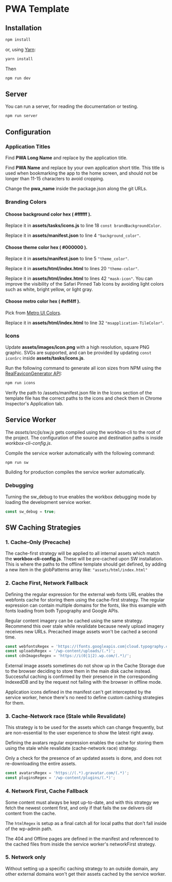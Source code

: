 # PWA Template

## Installation

```bash
npm install
```

or, using [Yarn](https://yarnpkg.com):

```bash
yarn install
```

Then
```bash
npm run dev
```

## Server
You can run a server, for reading the documentation or testing.
```bash
npm run server
```

## Configuration

### Application Titles

Find **PWA Long Name** and replace by the application title.

Find **PWA Name** and replace by your own application short title. This title is used when bookmarking the app to the home screen, and should not be longer than 11-15 characters to avoid cropping.

Change the **pwa_name** inside the package.json along the git URLs.

### Branding Colors

#### Choose background color hex ( #ffffff ).

Replace it in **assets/tasks/icons.js** to line 18 `const brandBackgroundColor`.

Replace it in **assets/manifest.json** to line 4 `"background_color"`.

#### Choose theme color hex ( #000000 ).

Replace it in **assets/manifest.json** to line 5 `"theme_color"`.

Replace it in **assets/html/index.html** to lines 20 `"theme-color"`.

Replace it in **assets/html/index.html** to lines 42 `"mask-icon"`. You can improve the visibility of the Safari Pinned Tab Icons by avoiding light colors such as white, bright yellow, or light gray.

#### Choose metro color hex ( #eff4ff ).

Pick from [Metro UI Colors](https://colorlib.com/etc/metro-colors/).

Replace it in **assets/html/index.html** to line 32 `"msapplication-TileColor"`.

### Icons

Update **assets/images/icon.png** with a high resolution, square PNG graphic.
SVGs are supported, and can be provided by updating `const iconSrc` inside **assets/tasks/icons.js**.

Run the following command to generate all icon sizes from NPM using the [RealFaviconGenerator API](https://realfavicongenerator.net/):

```bash
npm run icons
```

Verify the path to /assets/manifest.json file in the Icons section of the template file has the correct paths to the icons and check them in Chrome Inspector's Application tab.

## Service Worker

The *assets/src/js/sw.js* gets compiled using the workbox-cli to the root of the project. The configuration of the source and destination paths is inside *workbox-cli-config.js*.

Compile the service worker automatically with the following command:
```bash
npm run sw
```

Building for production compiles the service worker automatically.

### Debugging

Turning the sw_debug to true enables the workbox debugging mode by loading the development service worker.
```js
const sw_debug = true;
```

## SW Caching Strategies

### 1. Cache-Only (Precache)

The cache-first strategy will be applied to all internal assets which match the **workbox-cli-config.js**. These will be pre-cached upon SW installation.
This is where the paths to the offline template should get defined, by adding a new item in the globPatterns array like:
```"assets/html/index.html"```

### 2. Cache First, Network Fallback

Defining the regular expression for the external web fonts URL enables the webfonts cache for storing them using the cache-first strategy.
The regular expression can contain multiple domains for the fonts, like this example with fonts loading from both Typography and Google APIs.

Regular content imagery can be cached using the same strategy. Recommend this over stale while revalidate because newly upload imagery receives new URLs. Precached image assets won't be cached a second time.
```js
const webfontsRegex = 'https://(fonts.googleapis.com|cloud.typography.com)/(.*)';
const uploadsRegex = '/wp-content/uploads/(.*)';
const cdnImagesRegex = 'https://i(0|1|2).wp.com/(.*)/';
```

External image assets sometimes do not show up in the Cache Storage due to the browser deciding to store them in the main disk cache instead. Successful caching is confirmed by their presence in the corresponding IndexedDB and by the request not failing with the browser in offline mode.

Application icons defined in the manifest can't get intercepted by the service worker, hence there's no need to define custom caching strategies for them.

### 3. Cache-Network race (Stale while Revalidate)

This strategy is to be used for the assets which can change frequently, but are non-essential to the user experience to show the latest right away.

Defining the avatars regular expression enables the cache for storing them using the stale while revalidate (cache-network race) strategy.

Only a check for the presence of an updated assets is done, and does not re-downloading the entire assets.

```js
const avatarsRegex = 'https://(.*).gravatar.com/(.*)';
const pluginsRegex = '/wp-content/plugins/(.*)';
```

### 4. Network First, Cache Fallback

Some content must always be kept up-to-date, and with this strategy we fetch the newest content first, and only if that fails the sw delivers old content from the cache.

The ```htmlRegex``` is setup as a final catch all for local paths that don't fall inside of the wp-admin path.

The 404 and Offline pages are defined in the manifest and referenced to the cached files from inside the service worker's networkFirst strategy.

 ### 5. Network only

 Without setting up a specific caching strategy to an outside domain, any other external domains won't get their assets cached by the service worker.
